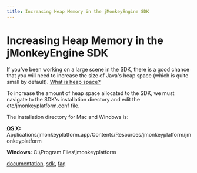 ```yaml
---
title: Increasing Heap Memory in the jMonkeyEngine SDK
---
```

<h1 class="sectionedit1" id="increasing_heap_memory_in_the_jmonkeyengine_sdk">Increasing Heap Memory in the jMonkeyEngine SDK</h1>
<div class="level1">

<p>
If you've been working on a large scene in the SDK, there is a good chance that you will need to increase the size of Java's heap space (which is quite small by default). <a href="http://www.javaworld.com/javaworld/jw-08-1996/jw-08-gc.html" class="urlextern" title="http://www.javaworld.com/javaworld/jw-08-1996/jw-08-gc.html" rel="nofollow">What is heap space?</a>
</p>

<p>
To increase the amount of heap space allocated to the SDK, we must navigate to the SDK's installation directory and edit the etc/jmonkeyplatform.conf file.
</p>

<p>
The installation directory for Mac and Windows is:
</p>

<p>
<strong><abbr title="Operating System">OS</abbr> X:</strong> Applications/jmonkeyplatform.app/Contents/Resources/jmonkeyplatform/jmonkeyplatform
</p>

<p>
<strong>Windows:</strong> C:\Program Files\jmonkeyplatform
</p>
<div class="tags"><span>
	<a href="/tag/documentation.html" class="wikilink1" title="tag:documentation" rel="tag">documentation</a>,
	<a href="/tag/sdk.html" class="wikilink1" title="tag:sdk" rel="tag">sdk</a>,
	<a href="/tag/faq.html" class="wikilink1" title="tag:faq" rel="tag">faq</a>
</span></div>

</div>
